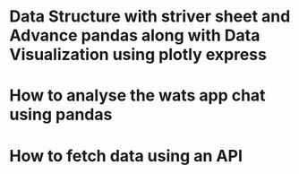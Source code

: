 # Data Structure with striver sheet and Advance pandas along with Data Visualization using plotly express
# How to analyse the wats app chat using pandas 
# How to fetch data using an API 

